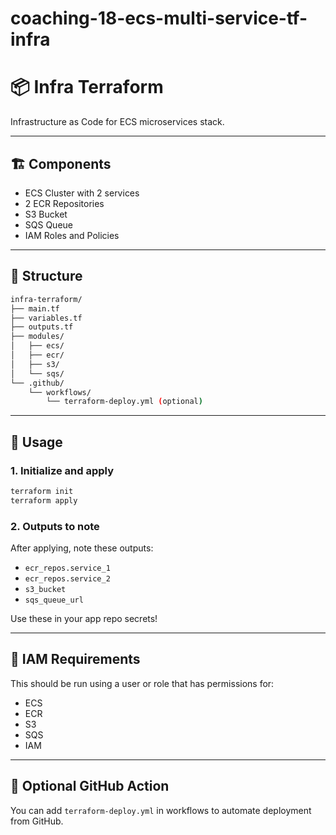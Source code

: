 # coaching-18-ecs-multi-service-tf-infra

# 📦 Infra Terraform

Infrastructure as Code for ECS microservices stack.

---

## 🏗️ Components
- ECS Cluster with 2 services
- 2 ECR Repositories
- S3 Bucket
- SQS Queue
- IAM Roles and Policies

---

## 📁 Structure
```bash
infra-terraform/
├── main.tf
├── variables.tf
├── outputs.tf
├── modules/
│   ├── ecs/
│   ├── ecr/
│   ├── s3/
│   └── sqs/
└── .github/
    └── workflows/
        └── terraform-deploy.yml (optional)
```

---

## 🚀 Usage
### 1. Initialize and apply
```bash
terraform init
terraform apply
```

### 2. Outputs to note
After applying, note these outputs:
- `ecr_repos.service_1`
- `ecr_repos.service_2`
- `s3_bucket`
- `sqs_queue_url`

Use these in your app repo secrets!

---

## 🔐 IAM Requirements
This should be run using a user or role that has permissions for:
- ECS
- ECR
- S3
- SQS
- IAM

---

## 🧪 Optional GitHub Action
You can add `terraform-deploy.yml` in workflows to automate deployment from GitHub.

